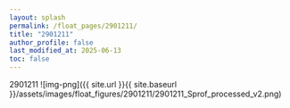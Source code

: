 ```yaml
---
layout: splash
permalink: /float_pages/2901211/
title: "2901211"
author_profile: false
last_modified_at: 2025-06-13
toc: false
---
```

 
2901211
![img-png]({{ site.url }}{{ site.baseurl }}/assets/images/float_figures/2901211/2901211_Sprof_processed_v2.png)
